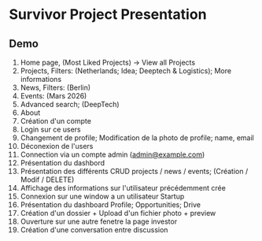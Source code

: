 # Survivor Project Presentation

## Demo

1. Home page, (Most Liked Projects) -> View all Projects
2. Projects, Filters: (Netherlands; Idea; Deeptech & Logistics); More informations
3. News, Filters: (Berlin)
4. Events: (Mars 2026)
5. Advanced search; (DeepTech)
6. About
7. Création d'un compte
8. Login sur ce users
9. Changement de profile; Modification de la photo de profile; name, email
10. Déconexion de l'users
11. Connection via un compte admin (admin@example.com)
12. Présentation du dashbord
13. Présentation des différents CRUD projects / news / events; (Création / Modif / DELETE)
14. Affichage des informations sur l'utilisateur précédemment crée
15. Connexion sur une window a un utilisateur Startup
16. Présentation du dashboard Profile; Opportunities; Drive
17. Création d'un dossier + Upload d'un fichier photo + preview
18. Ouverture sur une autre fenetre la page investor
19. Création d'une conversation entre discussion
